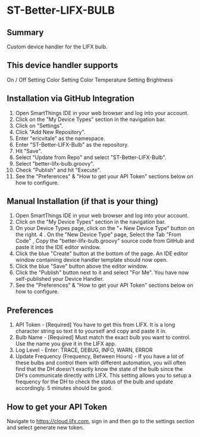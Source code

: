 # ST-Better-LIFX-BULB
## Summary
Custom device handler for the LIFX bulb.

## This device handler supports
On / Off
Setting Color
Setting Color Temperature
Setting Brightness

## Installation via GitHub Integration
1. Open SmartThings IDE in your web browser and log into your account.
2. Click on the "My Device Types" section in the navigation bar.
3. Click on "Settings".
4. Click "Add New Repository".
5. Enter "ericvitale" as the namespace.
6. Enter "ST-Better-LIFX-Bulb" as the repository.
7. Hit "Save".
8. Select "Update from Repo" and select "ST-Better-LIFX-Bulb".
9. Select "better-lifx-bulb.groovy".
10. Check "Publish" and hit "Execute".
11. See the "Preferences" & "How to get your API Token" sections below on how to configure.

## Manual Installation (if that is your thing)
1. Open SmartThings IDE in your web browser and log into your account.
2. Click on the "My Device Types" section in the navigation bar.
3. On your Device Types page, click on the "+ New Device Type" button on the right.
4 . On the "New Device Type" page, Select the Tab "From Code" , Copy the "better-lifx-bulb.groovy" source code from GitHub and paste it into the IDE editor window.
5. Click the blue "Create" button at the bottom of the page. An IDE editor window containing device handler template should now open.
6. Click the blue "Save" button above the editor window.
7. Click the "Publish" button next to it and select "For Me". You have now self-published your Device Handler.
8. See the "Preferences" & "How to get your API Token" sections below on how to configure.

## Preferences
1. API Token - [Required] You have to get this from LIFX. It is a long character string so text it to yourself and copy and paste it in.
2. Bulb Name - [Required] Must match the exact bulb you want to control. Use the name  you give it in the LIFX app.
3. Log Level - Enter: TRACE, DEBUG, INFO, WARN, ERROR
4. Update Frequency (Frequency, Between Hours) - If you have a lot of these bulbs and control them with different automation, you will often find that the DH doesn't exactly know the state of the bulb since the DH's communicate directly with LIFX. This setting allows you to setup a frequency for the DH to check the status of the bulb and update accordingly. 5 minutes should be good.

## How to get your API Token
Navigate to https://cloud.lifx.com, sign in and then go to the settings section and select generate new token.
